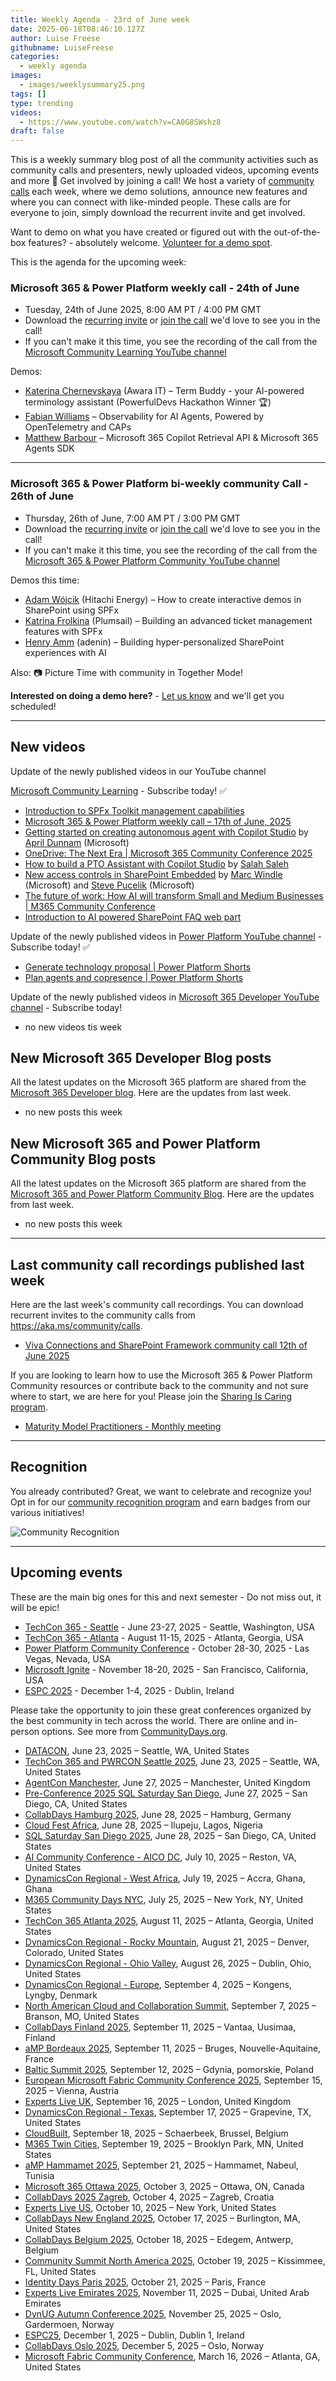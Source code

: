 ```yaml
---
title: Weekly Agenda - 23rd of June week
date: 2025-06-18T08:46:10.127Z
author: Luise Freese
githubname: LuiseFreese
categories:
  - weekly agenda
images:
  - images/weeklysummary25.png
tags: []
type: trending
videos:
  - https://www.youtube.com/watch?v=CA0G8SWshz8
draft: false
---
```


This is a weekly summary blog post of all the community activities such as community calls and presenters, newly uploaded videos, upcoming events and more 🚀
Get involved by joining a call! We host a variety of [community calls](https://aka.ms/community/calls) each week, where we demo solutions, announce new features and where you can connect with like-minded people. These calls are for everyone to join, simply download the recurrent invite and get involved. 

Want to demo on what you have created or figured out with the out-of-the-box features? - absolutely welcome. [Volunteer for a demo spot](https://aka.ms/community/request/demo).

This is the agenda for the upcoming week:

### Microsoft 365 & Power Platform weekly call - 24th of June

* Tuesday, 24th of June 2025, 8:00 AM PT / 4:00 PM GMT
* Download the [recurring invite](https://aka.ms/m365-dev-call) or [join the call](https://aka.ms/m365-dev-call-join) we'd love to see you in the call!
* If you can't make it this time, you see the recording of the call from the [Microsoft Community Learning YouTube channel](https://www.youtube.com/playlist?list=PLR9nK3mnD-OUQOW86tT5dkCRQAVGY7DlH)

Demos: 

* [Katerina Chernevskaya](https://www.linkedin.com/in/katerinachernevskaya/) (Awara IT) – Term Buddy - your AI-powered terminology assistant (PowerfulDevs Hackathon Winner 🏆)
* [Fabian Williams](https://www.linkedin.com/in/fabiangwilliams/) – Observability for AI Agents, Powered by OpenTelemetry and CAPs
* [Matthew Barbour](https://www.linkedin.com/in/matt-barbour-02702b1/) – Microsoft 365 Copilot Retrieval API & Microsoft 365 Agents SDK


---

### Microsoft 365 & Power Platform bi-weekly community Call - 26th of June


* Thursday, 26th of June, 7:00 AM PT / 3:00 PM GMT
* Download the [recurring invite](https://aka.ms/spdev-sig-call) or [join the call](https://aka.ms/spdev-sig-call-join) we'd love to see you in the call!
* If you can't make it this time, you see the recording of the call from the [Microsoft 365 & Power Platform Community YouTube channel](https://www.youtube.com/watch?v=gAqUr9wa2_0&list=PLR9nK3mnD-OURfm5Ypu-wK52cxBv_gXCA)

Demos this time:

* [Adam Wójcik](https://www.linkedin.com/in/adam-w%C3%B3jcik-9b7777a6/) (Hitachi Energy) –  How to create interactive demos in SharePoint using SPFx
* [Katrina Frolkina](https://www.linkedin.com/in/katrinafrolkina/) (Plumsail) – Building an advanced ticket management features with SPFx
* [Henry Amm](https://www.linkedin.com/in/henryamm/) (adenin) – Building hyper-personalized SharePoint experiences with AI


Also: 📷 Picture Time with community in Together Mode!

**Interested on doing a demo here?** - [Let us know](https://aka.ms/community/request/demo) and we'll get you scheduled!

---

## New videos 

Update of the newly published videos in our YouTube channel 

[Microsoft Community Learning](https://www.youtube.com/@MicrosoftCommunityLearning) - Subscribe today! ✅

* [Introduction to SPFx Toolkit management capabilities](https://www.youtube.com/watch?v=NyH7ATaEKRI&pp=0gcJCb4JAYcqIYzv)
* [Microsoft 365 & Power Platform weekly call – 17th of June, 2025](https://www.youtube.com/watch?v=n11c16yKLeM)
* [Getting started on creating autonomous agent with Copilot Studio](https://www.youtube.com/watch?v=Sv8SOUBg2-E) by [April Dunnam](https://www.linkedin.com/in/aprildunnam/) (Microsoft)
* [OneDrive: The Next Era | Microsoft 365 Community Conference 2025](https://www.youtube.com/watch?v=jk33Y6ZdBWA)
* [How to build a PTO Assistant with Copilot Studio](https://www.youtube.com/watch?v=ZoSXtuD_PKc&pp=0gcJCb4JAYcqIYzv) by [Salah Saleh](https://www.linkedin.com/in/salah/)
* [New access controls in SharePoint Embedded](https://www.youtube.com/watch?v=uyEWJLXA-Zs) by [Marc Windle](https://www.linkedin.com/in/marc/) (Microsoft) and [Steve Pucelik](https://www.linkedin.com/in/stevepucelik/) (Microsoft)
* [The future of work: How AI will transform Small and Medium Businesses | M365 Community Conference](https://www.youtube.com/watch?v=QzFastLrJBA)
* [Introduction to AI powered SharePoint FAQ web part](https://www.youtube.com/watch?v=en35WoGXfMg)

Update of the newly published videos in [Power Platform YouTube channel](https://www.youtube.com/@mspowerplatform) - Subscribe today! ✅

* [Generate technology proposal | Power Platform Shorts](https://www.youtube.com/watch?v=J7pLBXeKmsY)
* [Plan agents and copresence | Power Platform Shorts](https://www.youtube.com/watch?v=-lnmoaDukk8)

Update of the newly published videos in [Microsoft 365 Developer YouTube channel](https://www.youtube.com/@Microsoft365Developer) - Subscribe today!

* no new videos tis week

## New Microsoft 365 Developer Blog posts

All the latest updates on the Microsoft 365 platform are shared from the [Microsoft 365 Developer blog](https://devblogs.microsoft.com/microsoft365dev/). Here are the updates from last week.


* no new posts this week


## New Microsoft 365 and Power Platform Community Blog posts

All the latest updates on the Microsoft 365 platform are shared from the [Microsoft 365 and Power Platform Community Blog](https://pnp.github.io/blog/). Here are the updates from last week.

* no new posts this week

---

## Last community call recordings published last week

Here are the last week's community call recordings. You can download recurrent invites to the community calls from https://aka.ms/community/calls.

* [Viva Connections and SharePoint Framework community call 12th of June 2025](https://www.youtube.com/watch?v=_R8HySsgc70)


If you are looking to learn how to use the Microsoft 365 & Power Platform Community resources or contribute back to the community and not sure where to start, we are here for you! Please join the [Sharing Is Caring program](https://pnp.github.io/sharing-is-caring/).

* [Maturity Model Practitioners - Monthly meeting](https://aka.ms/mm4m365/invite)

---

## Recognition

You already contributed? Great, we want to celebrate and recognize you! Opt in for our [community recognition program](https://pnp.github.io/recognitionprogram/) and earn badges from our various initiatives! 

![Community Recognition](../images/community-recognition-2025.png)

---

## Upcoming events

These are the main big ones for this and next semester - Do not miss out, it will be epic!


* [TechCon 365 - Seattle](https://www.techcon365.com/Seattle/) - June 23-27, 2025 - Seattle, Washington, USA
* [TechCon 365 - Atlanta](https://techcon365.com/Atlanta/) - August 11-15, 2025 - Atlanta, Georgia, USA
* [Power Platform Community Conference](https://powerplatformconf.com/) - October 28-30, 2025 - Las Vegas, Nevada, USA
* [Microsoft Ignite](https://ignite.microsoft.com/) - November 18-20, 2025 - San Francisco, California, USA
* [ESPC 2025](https://www.sharepointeurope.com/) - December 1-4, 2025 - Dublin, Ireland

Please take the opportunity to join these great conferences organized by the best community in tech across the world. There are online and in-person options. See more from [CommunityDays.org](https://www.communitydays.org/).

* [DATACON](https://www.communitydays.org/event/2025-06-23/datacon), June 23, 2025 – Seattle, WA, United States
* [TechCon 365 and PWRCON Seattle 2025](https://www.communitydays.org/event/2025-06-23/techcon-365-and-pwrcon-seattle-2025), June 23, 2025 – Seattle, WA, United States
* [AgentCon Manchester](https://www.communitydays.org/event/2025-06-27/agentcon-manchester), June 27, 2025 – Manchester, United Kingdom
* [Pre-Conference 2025 SQL Saturday San Diego](https://www.communitydays.org/event/2025-06-27/pre-conference-2025-sql-saturday-san-diego), June 27, 2025 – San Diego, CA, United States
* [CollabDays Hamburg 2025](https://www.communitydays.org/event/2025-06-28/collabdays-hamburg-2025), June 28, 2025 – Hamburg, Germany
* [Cloud Fest Africa](https://www.communitydays.org/event/2025-06-28/cloud-fest-africa), June 28, 2025 – Ilupeju, Lagos, Nigeria
* [SQL Saturday San Diego 2025](https://www.communitydays.org/event/2025-06-28/sql-saturday-san-diego-2025), June 28, 2025 – San Diego, CA, United States
* [AI Community Conference - AICO DC](https://www.communitydays.org/event/2025-07-10/ai-community-conference-aico-dc), July 10, 2025 – Reston, VA, United States
* [DynamicsCon Regional - West Africa](https://www.communitydays.org/event/2025-07-19/dynamicscon-regional-west-africa), July 19, 2025 – Accra, Ghana, Ghana
* [M365 Community Days NYC](https://www.communitydays.org/event/2025-07-25/m365-community-days-nyc), July 25, 2025 – New York, NY, United States
* [TechCon 365 Atlanta 2025](https://www.communitydays.org/event/2025-08-11/techcon-365-atlanta-2025), August 11, 2025 – Atlanta, Georgia, United States
* [DynamicsCon Regional - Rocky Mountain](https://www.communitydays.org/event/2025-08-21/dynamicscon-regional-rocky-mountain), August 21, 2025 – Denver, Colorado, United States
* [DynamicsCon Regional - Ohio Valley](https://www.communitydays.org/event/2025-08-26/dynamicscon-regional-ohio-valley), August 26, 2025 – Dublin, Ohio, United States
* [DynamicsCon Regional - Europe](https://www.communitydays.org/event/2025-09-04/dynamicscon-regional-europe), September 4, 2025 – Kongens, Lyngby, Denmark
* [North American Cloud and Collaboration Summit](https://www.communitydays.org/event/2025-09-07/north-american-cloud-and-collaboration-summit), September 7, 2025 – Branson, MO, United States
* [CollabDays Finland 2025](https://www.communitydays.org/event/2025-09-11/collabdays-finland-2025), September 11, 2025 – Vantaa, Uusimaa, Finland
* [aMP Bordeaux 2025](https://www.communitydays.org/event/2025-09-11/amp-bordeaux-2025), September 11, 2025 – Bruges, Nouvelle-Aquitaine, France
* [Baltic Summit 2025](https://www.communitydays.org/event/2025-09-12/baltic-summit-2025), September 12, 2025 – Gdynia, pomorskie, Poland
* [European Microsoft Fabric Community Conference 2025](https://www.communitydays.org/event/2025-09-15/european-microsoft-fabric-community-conference-2025), September 15, 2025 – Vienna, Austria
* [Experts Live UK](https://www.communitydays.org/event/2025-09-16/experts-live-uk), September 16, 2025 – London, United Kingdom
* [DynamicsCon Regional - Texas](https://www.communitydays.org/event/2025-09-17/dynamicscon-regional-texas), September 17, 2025 – Grapevine, TX, United States
* [CloudBuilt](https://www.communitydays.org/event/2025-09-18/cloudbuilt), September 18, 2025 – Schaerbeek, Brussel, Belgium
* [M365 Twin Cities](https://www.communitydays.org/event/2025-09-19/m365-twin-cities), September 19, 2025 – Brooklyn Park, MN, United States
* [aMP Hammamet 2025](https://www.communitydays.org/event/2025-09-21/amp-hammamet-2025), September 21, 2025 – Hammamet, Nabeul, Tunisia
* [Microsoft 365 Ottawa 2025](https://www.communitydays.org/event/2025-10-03/microsoft-365-ottawa-2025), October 3, 2025 – Ottawa, ON, Canada
* [CollabDays 2025 Zagreb](https://www.communitydays.org/event/2025-10-04/collabdays-2025-zagreb), October 4, 2025 – Zagreb, Croatia
* [Experts Live US](https://www.communitydays.org/event/2025-10-10/experts-live-us), October 10, 2025 – New York, United States
* [CollabDays New England 2025](https://www.communitydays.org/event/2025-10-17/collabdays-new-england-2025), October 17, 2025 – Burlington, MA, United States
* [CollabDays Belgium 2025](https://www.communitydays.org/event/2025-10-18/collabdays-belgium-2025), October 18, 2025 – Edegem, Antwerp, Belgium
* [Community Summit North America 2025](https://www.communitydays.org/event/2025-10-19/community-summit-north-america-2025), October 19, 2025 – Kissimmee, FL, United States
* [Identity Days Paris 2025](https://www.communitydays.org/event/2025-10-21/identity-days-paris-2025), October 21, 2025 – Paris, France
* [Experts Live Emirates 2025](https://www.communitydays.org/event/2025-11-11/experts-live-emirates-2025), November 11, 2025 – Dubai, United Arab Emirates
* [DynUG Autumn Conference 2025](https://www.communitydays.org/event/2025-11-25/dynug-autumn-conference-2025), November 25, 2025 – Oslo, Gardermoen, Norway
* [ESPC25](https://www.communitydays.org/event/2025-12-01/espc25), December 1, 2025 – Dublin, Dublin 1, Ireland
* [CollabDays Oslo 2025](https://www.communitydays.org/event/2025-12-05/collabdays-oslo-2025), December 5, 2025 – Oslo, Norway
* [Microsoft Fabric Community Conference](https://www.communitydays.org/event/2026-03-16/microsoft-fabric-community-conference), March 16, 2026 – Atlanta, GA, United States

